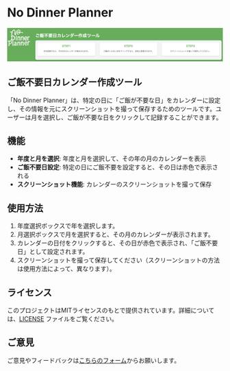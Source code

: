 # No Dinner Planner

![No Dinner Planner Logo](assets/images/explanation.png)

## ご飯不要日カレンダー作成ツール

「No Dinner Planner」は、特定の日に「ご飯が不要な日」をカレンダーに設定し、その情報を元にスクリーンショットを撮って保存するためのツールです。ユーザーは月を選択し、ご飯が不要な日をクリックして記録することができます。

## 機能

- **年度と月を選択**: 年度と月を選択して、その年の月のカレンダーを表示
- **ご飯不要日設定**: 特定の日にご飯不要を設定すると、その日は赤色で表示される
- **スクリーンショット機能**: カレンダーのスクリーンショットを撮って保存

## 使用方法

1. 年度選択ボックスで年を選択します。
2. 月選択ボックスで月を選択すると、その月のカレンダーが表示されます。
3. カレンダーの日付をクリックすると、その日が赤色で表示され、「ご飯不要日」として設定されます。
4. スクリーンショットを撮って保存してください（スクリーンショットの方法は使用方法によって、異なります）。

## ライセンス

このプロジェクトはMITライセンスのもとで提供されています。詳細については、[LICENSE](LICENSE) ファイルをご覧ください。

## ご意見

ご意見やフィードバックは[こちらのフォーム](https://forms.gle/PP5CBit5WBcKDC8t7)からお願いします。